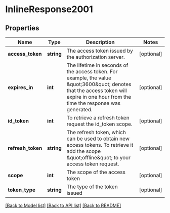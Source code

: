 # InlineResponse2001

## Properties
Name | Type | Description | Notes
------------ | ------------- | ------------- | -------------
**access_token** | **string** | The access token issued by the authorization server. | [optional] 
**expires_in** | **int** | The lifetime in seconds of the access token.  For example, the value \&quot;3600\&quot; denotes that the access token will expire in one hour from the time the response was generated. | [optional] 
**id_token** | **int** | To retrieve a refresh token request the id_token scope. | [optional] 
**refresh_token** | **string** | The refresh token, which can be used to obtain new access tokens. To retrieve it add the scope \&quot;offline\&quot; to your access token request. | [optional] 
**scope** | **int** | The scope of the access token | [optional] 
**token_type** | **string** | The type of the token issued | [optional] 

[[Back to Model list]](../README.md#documentation-for-models) [[Back to API list]](../README.md#documentation-for-api-endpoints) [[Back to README]](../README.md)


